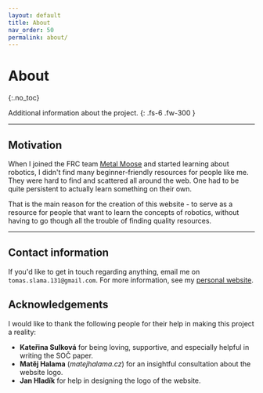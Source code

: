 ```yaml
---
layout: default
title: About
nav_order: 50
permalink: about/
---
```


# About
{:.no_toc}

Additional information about the project.
{: .fs-6 .fw-300 }

---

## Motivation
When I joined the FRC team [Metal Moose](https://www.metalmoose.org/) and started learning about robotics, I didn't find many beginner-friendly resources for people like me. They were hard to find and scattered all around the web. One had to be quite persistent to actually learn something on their own.

That is the main reason for the creation of this website - to serve as a resource for people that want to learn the concepts of robotics, without having to go though all the trouble of finding quality resources.

---

## Contact information
If you'd like to get in touch regarding anything, email me on `tomas.slama.131@gmail.com`. For more information, see my [personal website](http://t-slama.cz/).

## Acknowledgements
I would like to thank the following people for their help in making this project a reality:
- **Kateřina Sulková** for being loving, supportive, and especially helpful in writing the SOČ paper.
- **Matěj Halama** (_matejhalama.cz_) for an insightful consultation about the website logo.
- **Jan Hladík** for help in designing the logo of the website.

